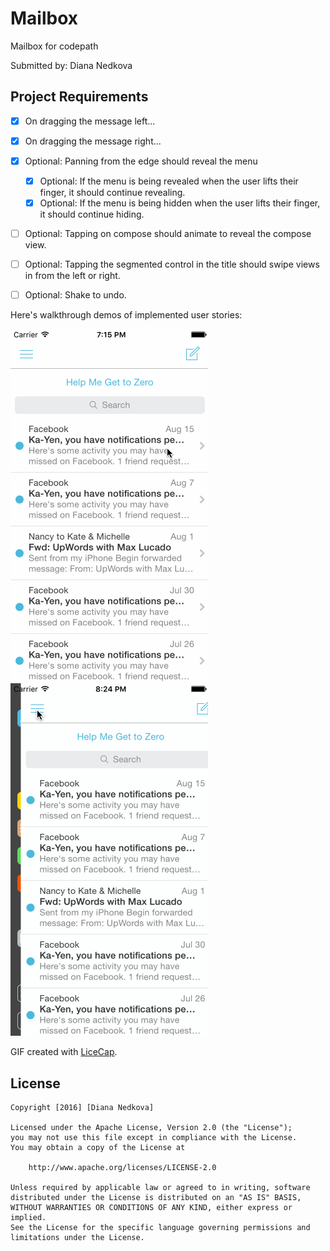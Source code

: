 # Mailbox
Mailbox for codepath

Submitted by: Diana Nedkova

## Project Requirements

* [x] On dragging the message left...
 
* [x] On dragging the message right...

* [x] Optional: Panning from the edge should reveal the menu
  * [x] Optional: If the menu is being revealed when the user lifts their finger, it should continue revealing.
  * [x] Optional: If the menu is being hidden when the user lifts their finger, it should continue hiding.
* [ ] Optional: Tapping on compose should animate to reveal the compose view.
* [ ] Optional: Tapping the segmented control in the title should swipe views in from the left or right.
* [ ] Optional: Shake to undo.

Here's walkthrough demos of implemented user stories:

<img src='/mailbox.gif' title='Video Walkthrough' width='' alt='Video Walkthrough' />
<img src='/mailbox-menu.gif' title='Video Walkthrough' width='' alt='Video Walkthrough' />


GIF created with [LiceCap](http://www.cockos.com/licecap/).


## License

    Copyright [2016] [Diana Nedkova]

    Licensed under the Apache License, Version 2.0 (the "License");
    you may not use this file except in compliance with the License.
    You may obtain a copy of the License at

        http://www.apache.org/licenses/LICENSE-2.0

    Unless required by applicable law or agreed to in writing, software
    distributed under the License is distributed on an "AS IS" BASIS,
    WITHOUT WARRANTIES OR CONDITIONS OF ANY KIND, either express or implied.
    See the License for the specific language governing permissions and
    limitations under the License.
